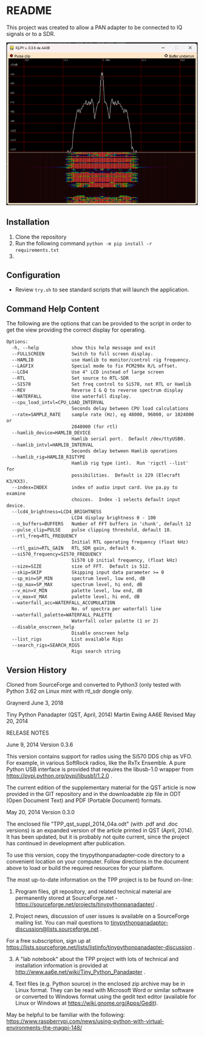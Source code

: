 # README
This project was created to allow a PAN adapter to be connected to IQ signals or to a SDR.

![SampleImage.png](ReadmeImages/SampleImage.png)

## Installation
1. Clone the repository
2. Run the following command
```python -m pip install -r requirements.txt```
3. 


## Configuration
- Review ```try.sh``` to see standard scripts that will launch the application.

## Command Help Content
The following are the options that can be provided to the script in order to get the view providing the correct display for operating.
```
Options:
  -h, --help            show this help message and exit
  --FULLSCREEN          Switch to full screen display.
  --HAMLIB              use Hamlib to monitor/control rig frequency.
  --LAGFIX              Special mode to fix PCM290x R/L offset.
  --LCD4                Use 4" LCD instead of large screen
  --RTL                 Set source to RTL-SDR
  --SI570               Set freq control to Si570, not RTL or Hamlib
  --REV                 Reverse I & Q to reverse spectrum display
  --WATERFALL           Use waterfall display.
  --cpu_load_intvl=CPU_LOAD_INTERVAL
                        Seconds delay between CPU load calculations
  --rate=SAMPLE_RATE    sample rate (Hz), eg 48000, 96000, or 1024000 or
                        2048000 (for rtl)
  --hamlib_device=HAMLIB_DEVICE
                        Hamlib serial port.  Default /dev/ttyUSB0.
  --hamlib_intvl=HAMLIB_INTERVAL
                        Seconds delay between Hamlib operations
  --hamlib_rig=HAMLIB_RIGTYPE
                        Hamlib rig type (int).  Run 'rigctl --list' for
                        possibilities.  Default is 229 (Elecraft K3/KX3).
  --index=INDEX         index of audio input card. Use pa.py to examine
                        choices.  Index -1 selects default input device.
  --lcd4_brightness=LCD4_BRIGHTNESS
                        LCD4 display brightness 0 - 100
  --n_buffers=BUFFERS   Number of FFT buffers in 'chunk', default 12
  --pulse_clip=PULSE    pulse clipping threshold, default 10.
  --rtl_freq=RTL_FREQUENCY
                        Initial RTL operating frequency (float kHz)
  --rtl_gain=RTL_GAIN   RTL_SDR gain, default 0.
  --si570_frequency=SI570_FREQUENCY
                        Si570 LO initial frequency, (float kHz)
  --size=SIZE           size of FFT.  Default is 512.
  --skip=SKIP           Skipping input data parameter >= 0
  --sp_min=SP_MIN       spectrum level, low end, dB
  --sp_max=SP_MAX       spectrum level, hi end, dB
  --v_min=V_MIN         palette level, low end, dB
  --v_max=V_MAX         palette level, hi end, dB
  --waterfall_acc=WATERFALL_ACCUMULATION
                        No. of spectra per waterfall line
  --waterfall_palette=WATERFALL_PALETTE
                        Waterfall color palette (1 or 2)
  --disable_onscreen_help
                        Disable onscreen help
  --list_rigs           List available Rigs
  --search_rigs=SEARCH_RIGS
                        Rigs search string
```

## Version History
Cloned from SourceForge and converted to Python3 (only tested with Python 3.62 on Linux mint with rtl_sdr dongle only.

Graynerd June 3, 2018

Tiny Python Panadapter (QST, April, 2014)
Martin Ewing AA6E
Revised May 20, 2014

RELEASE NOTES

June 9, 2014
Version 0.3.6

This version contains support for radios using the Si570 DDS chip as VFO.  For example, in various
SoftRock radios, like the RxTx Ensemble.  A pure Python USB interface is provided that requires the
libusb-1.0 wrapper from https://pypi.python.org/pypi/libusb1/1.2.0 .

The current edition of the supplementary material for the QST article is now provided in the GIT repository
and in the downloadable zip file in ODT (Open Document Text) and PDF (Portable Document) formats.

May 20, 2014
Version 0.3.0

The enclosed file "TPP_qst_suppl_2014_04a.odt" (with .pdf and .doc versions) is an expanded version of the article printed in QST (April, 2014).  It has been updated, but it is probably not quite current, since the project has continued in development after publication.

To use this version, copy the tinypythonpanadapter-code directory to a convenient location on your computer.  Follow directions in the document above to load or build the required resources for your platform.

The most up-to-date information on the TPP project is to be found on-line:

1. Program files, git repository, and related technical material are permanently stored at SourceForge.net - https://sourceforge.net/projects/tinypythonpanadapter/ .

2. Project news, discussion of user issues is available on a SourceForge mailing list.  You can mail questions to tinypythonpanadaptor-discussion@lists.sourceforge.net . 

For a free subscription, sign up at https://lists.sourceforge.net/lists/listinfo/tinypythonpanadapter-discussion .

3. A "lab notebook" about the TPP project with lots of technical and installation information is provided at http://www.aa6e.net/wiki/Tiny_Python_Panadapter .  

4. Text files (e.g. Python source) in the enclosed zip archive may be in Linux format. They can be read with Microsoft Word or similar software or converted to Windows format using the gedit text editor (available for Linux or Windows at https://wiki.gnome.org/Apps/Gedit).

May be helpful to be familiar with the following:
https://www.raspberrypi.com/news/using-python-with-virtual-environments-the-magpi-148/